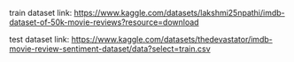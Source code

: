 train dataset link: https://www.kaggle.com/datasets/lakshmi25npathi/imdb-dataset-of-50k-movie-reviews?resource=download

test dataset link: https://www.kaggle.com/datasets/thedevastator/imdb-movie-review-sentiment-dataset/data?select=train.csv
